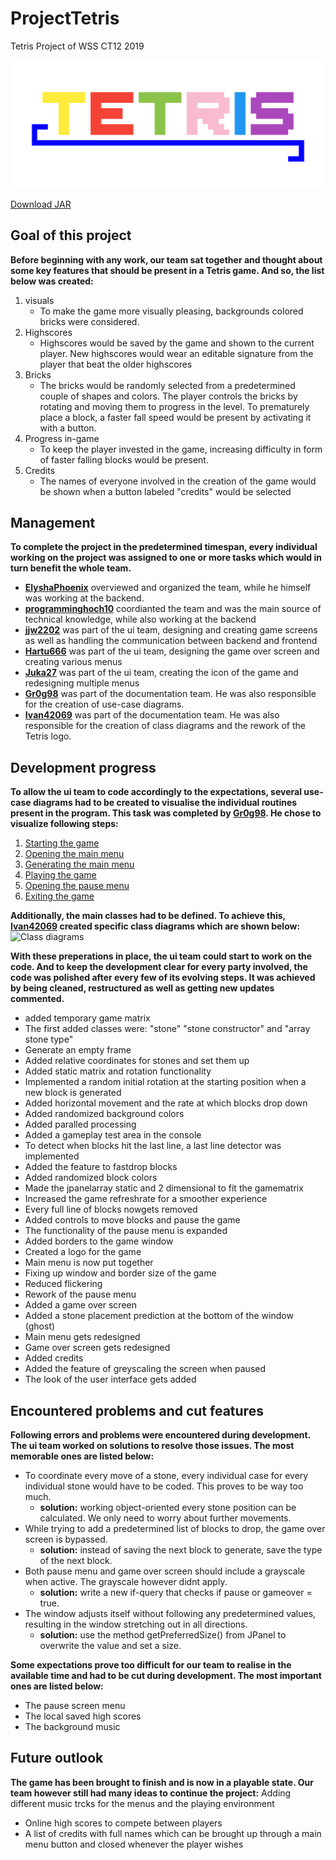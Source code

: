 # ProjectTetris
Tetris Project of WSS CT12 2019

![Tetris logo](logo/CT12/tetrislogotransparent.png)

[Download JAR](Tetris.jar)

## Goal of this project

**Before beginning with any work, our team sat together and thought about some key features that should be present in a Tetris game. And so, the list below was created:**
1. visuals
   *  To make the game more visually pleasing, backgrounds colored bricks were considered.
1. Highscores
   *  Highscores would be saved by the game and shown to the current player. New highscores would wear an editable signature from the player that beat the older highscores
1. Bricks
   * The bricks would be randomly selected from a predetermined couple of shapes and colors. The player controls the bricks by rotating and moving them to progress in the level. To prematurely place a block, a faster fall speed would be present by activating it with a button.
1. Progress in-game
   * To keep the player invested in the game, increasing difficulty in form of faster falling blocks would be present.
1. Credits
   * The names of everyone involved in the creation of the game would be shown when a button labeled "credits" would be selected

## Management

**To complete the project in the predetermined timespan, every individual working on the project was assigned to one or more tasks which would in turn benefit the whole team.**
* **[ElyshaPhoenix](https://github.com/ElyshaPhoenix)** overviewed and organized the team, while he himself was working at the backend.
* **[programminghoch10](https://github.com/programminghoch10)** coordianted the team and was the main source of technical knowledge, while also working at the backend
* **[jjw2202](https://github.com/jjw2202)** was part of the ui team, designing and creating game screens as well as handling the communication between backend and frontend
* **[Hartu666](https://github.com/Hartu666)** was part of the ui team, designing the game over screen and creating various menus
* **[Juka27](https://github.com/Juka27)** was part of the ui team, creating the icon of the game and redesigning multiple menus
* **[Gr0g98](https://github.com/Gr0g98)** was part of the documentation team. He was also responsible for the creation of use-case diagrams.
* **[Ivan42069](https://github.com/Ivan42069)** was part of the documentation team. He was also responsible for the creation of class diagrams and the rework of the Tetris logo.


## Development progress

**To allow the ui team to code accordingly to the expectations, several use-case diagrams had to be created to visualise the individual routines present in the program. This task was completed by [Gr0g98](https://github.com/Gr0g98). He chose to visualize following steps:**
1.  [Starting the game](https://github.com/wssct12/ProjectTetris/blob/master/Use-Case%20(finished)/1.%20das%20Starten.pdf)
2.  [Opening the main menu](https://github.com/wssct12/ProjectTetris/blob/master/Use-Case%20(finished)/2.%20Men%C3%BC%20anzeigen.pdf)
3.  [Generating the main menu](https://github.com/wssct12/ProjectTetris/blob/master/Use-Case%20(finished)/3.%20Men%C3%BCstruktur.pdf)
4.  [Playing the game](https://github.com/wssct12/ProjectTetris/blob/master/Use-Case%20(finished)/4.%20Das%20Spielen.pdf)
5.  [Opening the pause menu](https://github.com/wssct12/ProjectTetris/blob/master/Use-Case%20(finished)/5.%20Das%20Aufrufen%20des%20Pausenmen%C3%BCs%20-%20Spiel%20unterbrechen.pdf)
6.  [Exiting the game](https://github.com/wssct12/ProjectTetris/blob/master/Use-Case%20(finished)/6.%20Spiel%20beenden.pdf)

**Additionally, the main classes had to be defined. To achieve this, [Ivan42069](https://github.com/Ivan42069) created specific class diagrams which are shown below:**
![Class diagrams](https://github.com/wssct12/ProjectTetris/blob/master/klassendiagramme1.png)

**With these preperations in place, the ui team could start to work on the code. And to keep the development clear for every party involved, the code was polished after every few of its evolving steps. It was achieved by being cleaned, restructured as well as getting new updates commented.**
* added temporary game matrix
* The first added classes were: "stone" "stone constructor" and "array stone type"
* Generate an empty frame
* Added relative coordinates for stones and set them up
* Added static matrix and rotation functionality
* Implemented a random initial rotation at the starting position when a new block is generated
* Added horizontal movement and the rate at which blocks drop down
* Added randomized background colors
* Added paralled processing
* Added a gameplay test area in the console
* To detect when blocks hit the last line, a last line detector was implemented
* Added the feature to fastdrop blocks
* Added randomized block colors
* Made the jpanelarray static and 2 dimensional to fit the gamematrix
* Increased the game refreshrate for a smoother experience
* Every full line of blocks nowgets removed
* Added controls to move blocks and pause the game
* The functionality of the pause menu is expanded
* Added borders to the game window
* Created a logo for the game
* Main menu is now put together
* Fixing up window and border size of the game
* Reduced flickering
* Rework of the pause menu
* Added a game over screen
* Added a stone placement prediction at the bottom of the window (ghost)
* Main menu gets redesigned
* Game over screen gets redesigned
* Added credits
* Added the feature of greyscaling the screen when paused
* The look of the user interface gets added


## Encountered problems and cut features

**Following errors and problems were encountered during development. The ui team worked on solutions to resolve those issues. The most memorable ones are listed below:**
* To coordinate every move of a stone, every individual case for every individual stone would have to be coded. This proves to be way too much.
  * **solution:** working object-oriented every stone position can be calculated. We only need to worry about further movements.
* While trying to add a predetermined list of blocks to drop, the game over screen is bypassed.
  * **solution:** instead of saving the next block to generate, save the type of the next block.
* Both pause menu and game over screen should include a grayscale when active. The grayscale however didnt apply.
  * **solution:** write a new if-query that checks if pause or gameover = true.
* The window adjusts itself without following any predetermined values, resulting in the window stretching out in all directions.
  * **solution:** use the method getPreferredSize() from JPanel to overwrite the value and set a size.
  
**Some expectations prove too difficult for our team to realise in the available time and had to be cut during development. The most important ones are listed below:**
 * The pause screen menu
 * The local saved high scores
 * The background music
 
## Future outlook

**The game has been brought to finish and is now in a playable state. Our team however still had many ideas to continue the project:**
  Adding different music trcks for the menus and the playing environment
* Online high scores to compete between players
* A list of credits with full names which can be brought up through a main menu button and closed whenever the player wishes
